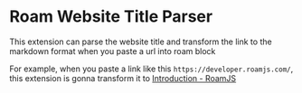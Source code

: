 # Roam Website Title Parser

This extension can parse the website title and transform the link to the markdown format when you paste a url into roam block

For example, when you paste a link like this `https://developer.roamjs.com/`, this extension is gonna transform it to [Introduction - RoamJS](https://developer.roamjs.com/)

